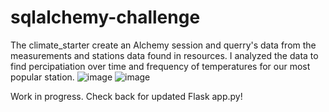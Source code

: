 # sqlalchemy-challenge
The climate_starter create an Alchemy session and querry's data from the measurements and stations data found in resources.
I analyzed the data to find percipatiation over time and frequency of temperatures for our most popular station.
![image](https://github.com/bryantgriessel/sqlalchemy-challenge/assets/18203409/1de0bd3f-fed6-4f8f-887f-378b6b1ddfe0)
![image](https://github.com/bryantgriessel/sqlalchemy-challenge/assets/18203409/49815fcc-bea4-49d9-8aa6-13f658524f2e)



Work in progress. 
Check back for updated Flask app.py!
